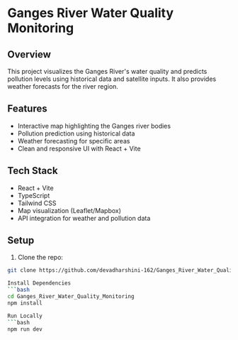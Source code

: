 # Ganges River Water Quality Monitoring

## Overview
This project visualizes the Ganges River's water quality and predicts pollution levels using historical data and satellite inputs. It also provides weather forecasts for the river region.

## Features
- Interactive map highlighting the Ganges river bodies
- Pollution prediction using historical data
- Weather forecasting for specific areas
- Clean and responsive UI with React + Vite

## Tech Stack
- React + Vite
- TypeScript
- Tailwind CSS
- Map visualization (Leaflet/Mapbox)
- API integration for weather and pollution data

## Setup
1. Clone the repo:
```bash
git clone https://github.com/devadharshini-162/Ganges_River_Water_Quality_Monitoring.git

Install Dependencies
```bash
cd Ganges_River_Water_Quality_Monitoring
npm install

Run Locally
```bash
npm run dev
